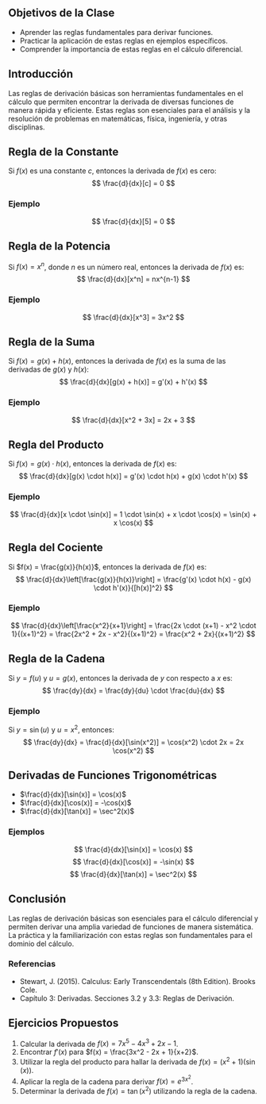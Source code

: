 ## Objetivos de la Clase
- Aprender las reglas fundamentales para derivar funciones.
- Practicar la aplicación de estas reglas en ejemplos específicos.
- Comprender la importancia de estas reglas en el cálculo diferencial.

## Introducción
Las reglas de derivación básicas son herramientas fundamentales en el cálculo que permiten encontrar la derivada de diversas funciones de manera rápida y eficiente. Estas reglas son esenciales para el análisis y la resolución de problemas en matemáticas, física, ingeniería, y otras disciplinas.

## Regla de la Constante
Si $f(x)$ es una constante $c$, entonces la derivada de $f(x)$ es cero:
$$
\frac{d}{dx}[c] = 0
$$

### Ejemplo
$$
\frac{d}{dx}[5] = 0
$$

## Regla de la Potencia
Si $f(x) = x^n$, donde $n$ es un número real, entonces la derivada de $f(x)$ es:
$$
\frac{d}{dx}[x^n] = nx^{n-1}
$$

### Ejemplo
$$
\frac{d}{dx}[x^3] = 3x^2
$$

## Regla de la Suma
Si $f(x) = g(x) + h(x)$, entonces la derivada de $f(x)$ es la suma de las derivadas de $g(x)$ y $h(x)$:
$$
\frac{d}{dx}[g(x) + h(x)] = g'(x) + h'(x)
$$

### Ejemplo
$$
\frac{d}{dx}[x^2 + 3x] = 2x + 3
$$

## Regla del Producto
Si $f(x) = g(x) \cdot h(x)$, entonces la derivada de $f(x)$ es:
$$
\frac{d}{dx}[g(x) \cdot h(x)] = g'(x) \cdot h(x) + g(x) \cdot h'(x)
$$

### Ejemplo
$$
\frac{d}{dx}[x \cdot \sin(x)] = 1 \cdot \sin(x) + x \cdot \cos(x) = \sin(x) + x \cos(x)
$$

## Regla del Cociente
Si $f(x) = \frac{g(x)}{h(x)}$, entonces la derivada de $f(x)$ es:
$$
\frac{d}{dx}\left[\frac{g(x)}{h(x)}\right] = \frac{g'(x) \cdot h(x) - g(x) \cdot h'(x)}{[h(x)]^2}
$$

### Ejemplo
$$
\frac{d}{dx}\left[\frac{x^2}{x+1}\right] = \frac{2x \cdot (x+1) - x^2 \cdot 1}{(x+1)^2} = \frac{2x^2 + 2x - x^2}{(x+1)^2} = \frac{x^2 + 2x}{(x+1)^2}
$$

## Regla de la Cadena
Si $y = f(u)$ y $u = g(x)$, entonces la derivada de $y$ con respecto a $x$ es:
$$
\frac{dy}{dx} = \frac{dy}{du} \cdot \frac{du}{dx}
$$

### Ejemplo
Si $y = \sin(u)$ y $u = x^2$, entonces:
$$
\frac{dy}{dx} = \frac{d}{dx}[\sin(x^2)] = \cos(x^2) \cdot 2x = 2x \cos(x^2)
$$

## Derivadas de Funciones Trigonométricas
- $\frac{d}{dx}[\sin(x)] = \cos(x)$
- $\frac{d}{dx}[\cos(x)] = -\cos(x)$
- $\frac{d}{dx}[\tan(x)] = \sec^2(x)$

### Ejemplos
$$
\frac{d}{dx}[\sin(x)] = \cos(x)
$$
$$
\frac{d}{dx}[\cos(x)] = -\sin(x)
$$
$$
\frac{d}{dx}[\tan(x)] = \sec^2(x)
$$

## Conclusión
Las reglas de derivación básicas son esenciales para el cálculo diferencial y permiten derivar una amplia variedad de funciones de manera sistemática. La práctica y la familiarización con estas reglas son fundamentales para el dominio del cálculo.

### Referencias
- Stewart, J. (2015). Calculus: Early Transcendentals (8th Edition). Brooks Cole.
- Capítulo 3: Derivadas. Secciones 3.2 y 3.3: Reglas de Derivación.

## Ejercicios Propuestos
1. Calcular la derivada de $f(x) = 7x^5 - 4x^3 + 2x - 1$.
2. Encontrar $f'(x)$ para $f(x) = \frac{3x^2 - 2x + 1}{x+2}$.
3. Utilizar la regla del producto para hallar la derivada de $f(x) = (x^2 + 1)(\sin(x))$.
4. Aplicar la regla de la cadena para derivar $f(x) = e^{3x^2}$.
5. Determinar la derivada de $f(x) = \tan(x^2)$ utilizando la regla de la cadena.
